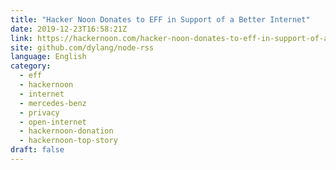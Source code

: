 ```yaml
---
title: "Hacker Noon Donates to EFF in Support of a Better Internet"
date: 2019-12-23T16:58:21Z
link: https://hackernoon.com/hacker-noon-donates-to-eff-in-support-of-a-better-internet-xbep3626?source=rss&utm_medium=RSS&utm_source=news.12bit.vn
site: github.com/dylang/node-rss
language: English
category:
  - eff
  - hackernoon
  - internet
  - mercedes-benz
  - privacy
  - open-internet
  - hackernoon-donation
  - hackernoon-top-story
draft: false
---
```

